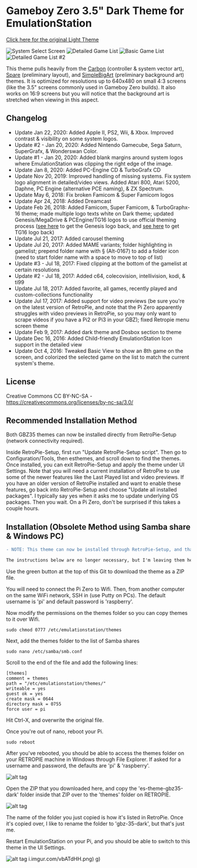 # Gameboy Zero 3.5" Dark Theme for EmulationStation

[Click here for the original Light Theme](https://github.com/rxbrad/es-theme-gbz35)

![System Select Screen](http://i.imgur.com/mDAj9Vs.png) ![Detailed Game List](http://i.imgur.com/bf5fAgd.png) ![Basic Game List](http://i.imgur.com/xnpbati.png) ![Detailed Game List #2](http://i.imgur.com/7lOMjn0.png)

This theme pulls heavily from the [Carbon](https://github.com/RetroPie/es-theme-carbon) (controller & system vector art), [Spare](https://github.com/mattrixk/es-theme-spare) (preliminary layout), and [SimpleBigArt](https://github.com/robertybob/es-theme-simplebigart) (preliminary background art) themes.  It is optimized for resolutions up to 640x480 on small 4:3 screens (like the 3.5" screens commonly used in Gameboy Zero builds).  It also works on 16:9 screens but you will notice that the background art is stretched when viewing in this aspect.


Changelog
-----------
- Update Jan 22, 2020: Added Apple II, PS2, Wii, & Xbox. Improved contrast & visibility on some system logos.
- Update #2 - Jan 20, 2020: Added Nintendo Gamecube, Sega Saturn, SuperGrafx, & Wonderswan Color.
- Update #1 - Jan 20, 2020: Added blank margins around system logos where EmulationStation was clipping the right edge of the image.
- Update Jan 8, 2020: Added PC-Engine CD & TurboGrafx CD
- Update Nov 20, 2019: Improved handling of missing systems. Fix system logo alignment in detailed/video views. Added Atari 800, Atari 5200, Daphne, PC Engine (alternative PCE naming), & ZX Spectrum.
- Update May 6, 2018: Fix broken Famicom & Super Famicom logos
- Update Apr 24, 2018: Added Dreamcast
- Update Feb 26, 2018: Added Famicom, Super Famicom, & TurboGraphx-16 theme; made multiple logo texts white on Dark theme; updated Genesis/MegaDrive & PCEngine/TG16 logos to use official theming process ([see here](https://github.com/retropie/retropie-setup/wiki/Mega-Drive-Genesis) to get the Genesis logo back, and [see here](https://github.com/retropie/retropie-setup/wiki/PC-Engine) to get TG16 logo back)
- Update Jul 21, 2017: Added carousel theming
- Update Jul 20, 2017: Added MAME variants; folder highlighting in gamelist; prepend folder name with § (Alt-0167) to add a folder icon (need to start folder name with a space to move to top of list)
- Update #3 - Jul 18, 2017: Fixed clipping at the bottom of the gamelist at certain resolutions
- Update #2 - Jul 18, 2017: Added c64, colecovision, intellivision, kodi, & ti99
- Update Jul 18, 2017: Added favorite, all games, recently played and custom-collections functionality
- Update Jul 17, 2017: Added support for video previews (be sure you're on the latest version of RetroPie, and note that the Pi Zero apparently struggles with video previews in RetroPie, so you may only want to scrape videos if you have a Pi2 or Pi3 in your GBZ); fixed Retropie menu screen theme
- Update Feb 9, 2017: Added dark theme and Dosbox section to theme
- Update Dec 16, 2016: Added Child-friendly EmulationStation Icon support in the detailed view
- Update Oct 4, 2016: Tweaked Basic View to show an 8th game on the screen, and colorized the selected game on the list to match the current system's theme.


License
-----------
Creative Commons CC BY-NC-SA - https://creativecommons.org/licenses/by-nc-sa/3.0/


Recommended Installation Method
-----------
Both GBZ35 themes can now be installed directly from RetroPie-Setup (network connectivity required).

Inside RetroPie-Setup, first run "Update RetroPie-Setup script". Then go to Configuration/Tools, then esthemes, and scroll down to find the themes. Once installed, you can exit RetroPie-Setup and apply the theme under UI Settings.
Note that you will need a current installation of RetroPie to use some of the newer features like the Last Played list and video previews. If you have an older version of RetroPie installed and want to enable these features, go back into RetroPie-Setup and choose "Update all installed packages". I typically say yes when it asks me to update underlying OS packages. Then you wait. On a Pi Zero, don't be surprised if this takes a couple hours.

Installation (Obsolete Method using Samba share & Windows PC)
-----------

``` diff
- NOTE: This theme can now be installed through RetroPie-Setup, and that is the recommended method of installation.

The instructions below are no longer necessary, but I'm leaving them here to help those who might want to undo the changes they made to install the theme using the old method.**
```

Use the green button at the top of this Git to download the theme as a ZIP file.

You will need to connect the Pi Zero to Wifi.  Then, from another computer on the same WiFi network, SSH in (use Putty on PCs).  The default username is 'pi' and default password is 'raspberry'.

Now modify the permissions on the themes folder so you can copy themes to it over Wifi.
```
sudo chmod 0777 /etc/emulationstation/themes
```

Next, add the themes folder to the list of Samba shares
```
sudo nano /etc/samba/smb.conf
```
Scroll to the end of the file and add the following lines:
```
[themes]
comment = themes
path = "/etc/emulationstation/themes/"
writeable = yes
guest ok = yes
create mask = 0644
directory mask = 0755
force user = pi
```

Hit Ctrl-X, and overwrite the original file.

Once you're out of nano, reboot your Pi.
```
sudo reboot
```

After you've rebooted, you should be able to access the themes folder on your RETROPIE machine in Windows through File Explorer.  If asked for a username and password, the defaults are 'pi' & 'raspberry'.

![alt tag](http://i.imgur.com/B3IsFFW.png)

Open the ZIP that you downloaded here, and copy the 'es-theme-gbz35-dark' folder inside that ZIP over to the 'themes' folder on RETROPIE.

![alt tag](http://i.imgur.com/G7YTaMe.png)

The name of the folder you just copied is how it's listed in RetroPie.  Once it's copied over, I like to rename the folder to 'gbz-35-dark', but that's just me.

Restart EmulationStation on your Pi, and you should be able to switch to this theme in the UI Settings.

![alt tag](http://i.imgur.com/vbATdHH.png)
i.imgur.com/vbATdHH.png)
g)
